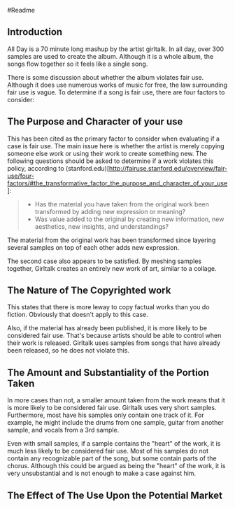 #Readme

## Introduction
All Day is a 70 minute long mashup by the artist girltalk. In all day, over 300 samples are used to create the album. Although it is a whole album, the songs flow together so it feels like a single song.

There is some discussion about whether the album violates fair use. Although it does use numerous works of music for free, the law surrounding fair use is vague. To determine if a song is fair use, there are four factors to consider:

## The Purpose and Character of your use

This has been cited as the primary factor to consider when evaluating if a case is fair use. The main issue here is whether the artist is merely copying someone else work or using their work to create something new. The following questions should be asked to determine if a work violates this policy, according to (stanford.edu)[http://fairuse.stanford.edu/overview/fair-use/four-factors/#the_transformative_factor_the_purpose_and_character_of_your_use]:

> - Has the material you have taken from the original work been transformed by adding new expression or meaning?
> - Was value added to the original by creating new information, new aesthetics, new insights, and understandings?

The material from the original work has been transformed since layering several samples on top of each other adds new expression.

The second case also appears to be satisfied. By meshing samples together, Girltalk creates an entirely new work of art, similar to a collage.


## The Nature of The Copyrighted work
This states that there is more leway to copy factual works than you do fiction. Obviously that doesn't apply to this case.

Also, if the material has already been published, it is more likely to be considered fair use. That's because artists should be able to control when their work is released. Girltalk uses samples from songs that have already been released, so he does not violate this.


## The Amount and Substantiality of the Portion Taken
In more cases than not, a smaller amount taken from the work means that it is more likely to be considered fair use. Girltalk uses very short samples. Furthermore, most have his samples only contain one track of it. For example, he might include the drums from one sample, guitar from another sample, and vocals from a 3rd sample.

Even with small samples, if a sample contains the "heart" of the work, it is much less likely to be considered fair use. Most of his samples do not contain any recognizable part of the song, but some contain parts of the chorus. Although this could be argued as being the "heart" of the work, it is very unsubstantial and is not enough to make a case against him.


## The Effect of The Use Upon the Potential Market

